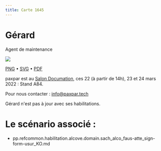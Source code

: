 ```yaml
---
title: Carte 1645
---
```


# Gérard


Agent de maintenance


![](https://media.paxpar.tech/ludi/card_1645_recto.png)

[PNG](https://media.paxpar.tech/ludi/card_1645_recto.png) • [SVG](https://media.paxpar.tech/ludi/card_1645_recto.svg) • [PDF](https://media.paxpar.tech/ludi/card_1645_recto.pdf)

paxpar est au [Salon Documation](https://www.documation.fr/info_societe/527/paxpartech.html), ces 22 (à partir de 14h), 23 et 24 mars 2022 : Stand A84.

Pour nous contacter : info@paxpar.tech

Gérard n'est pas à jour avec ses habilitations.
# Le scénario associé : 
  - pp.refcommon.habilitation.alcove.domain.sach_alco_faus-atte_sign-form-usur_KO.md 



